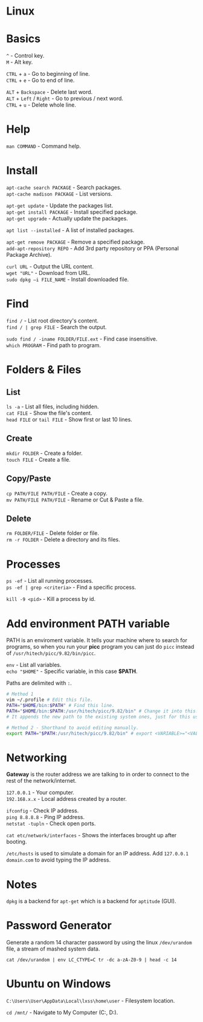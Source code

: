 # Linux

# Basics
`^` - Control key.  
`M` - Alt key.  

`CTRL` + `a` - Go to beginning of line.  
`CTRL` + `e` - Go to end of line.  

`ALT` + `Backspace` - Delete last word.  
`ALT` + `Left` / `Right` - Go to previous / next word.  
`CTRL` + `u` - Delete whole line.  

# Help
`man COMMAND` - Command help.

# Install
`apt-cache search PACKAGE` - Search packages.  
`apt-cache madison PACKAGE` - List versions.  

`apt-get update` - Update the packages list.  
`apt-get install PACKAGE` - Install specified package.  
`apt-get upgrade` - Actually update the packages.  

`apt list --installed` - A list of installed packages.  

`apt-get remove PACKAGE` - Remove a specified package.  
`add-apt-repository REPO` - Add 3rd party repository or PPA (Personal Package Archive).  

`curl URL` - Output the URL content.  
`wget "URL"` - Download from URL.    
`sudo dpkg –i FILE_NAME` - Install downloaded file.  

# Find
`find /` - List root directory's content.  
`find / | grep FILE` - Search the output.  

`sudo find / -iname FOLDER/FILE.ext` - Find case insensitive.  
`which PROGRAM` - Find path to program.

# Folders & Files

## List
`ls -a` - List all files, including hidden.  
`cat FILE` - Show the file's content.  
`head FILE` or `tail FILE` - Show first or last 10 lines.  

## Create
`mkdir FOLDER` - Create a folder.   
`touch FILE` - Create a file.

## Copy/Paste
`cp PATH/FILE PATH/FILE` - Create a copy.  
`mv PATH/FILE PATH/FILE` - Rename or Cut & Paste a file.

## Delete
`rm FOLDER/FILE` - Delete folder or file.  
`rm -r FOLDER` - Delete a directory and its files.

# Processes
`ps -ef` - List all running processes.  
`ps -ef | grep <criteria>` - Find a specific process.  

`kill -9 <pid>` - Kill a process by id.  

# Add environment PATH variable
PATH is an enviroment variable. It  tells your machine where to search for programs, so when you run your **picc** program you can just do `picc` instead of `/usr/hitech/picc/9.82/bin/picc`.

`env` - List all variables.  
`echo "$HOME"` - Specific variable, in this case **$PATH**.  

Paths are delimited with `:`.

```bash
# Method 1
vim ~/.profile # Edit this file.
PATH="$HOME/bin:$PATH" # Find this line.
PATH="$HOME/bin:$PATH:/usr/hitech/picc/9.82/bin" # Change it into this.
# It appends the new path to the existing system ones, just for this user.

# Method 2 - Shorthand to avoid editing manually.
export PATH="$PATH:/usr/hitech/picc/9.82/bin" # export <VARIABLE>="<VALUE>"
```

# Networking
**Gateway** is the router address we are talking to in order to connect to the rest of the network/internet.  

`127.0.0.1` - Your computer.  
`192.168.x.x` - Local address created by a router.  

`ifconfig` - Check IP address.  
`ping 8.8.8.8` - Ping IP address.  
`netstat -tupln` - Check open ports.

`cat etc/network/interfaces` - Shows the interfaces brought up after booting.  

`/etc/hosts` is used to simulate a domain for an IP address. Add `127.0.0.1 domain.com` to avoid typing the IP address.  

# Notes
`dpkg` is a backend for `apt-get` which is a backend for `aptitude` (GUI).

# Password Generator

Generate a random 14 character password by using the linux `/dev/urandom` file, a stream of mashed system data.  

`cat /dev/urandom | env LC_CTYPE=C tr -dc a-zA-Z0-9 | head -c 14`

# Ubuntu on Windows

`C:\Users\User\AppData\Local\lxss\home\user` - Filesystem location.  

`cd /mnt/` - Navigate to My Computer (C:, D:).  
